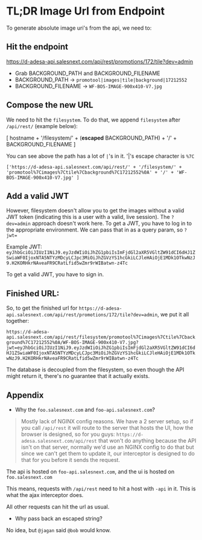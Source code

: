 # TL;DR Image Url from Endpoint

To generate absolute image uri's from the api, we need to:

## Hit the endpoint
https://d-adesa-api.salesnext.com/api/rest/promotions/172/tile?dev=admin

* Grab BACKGROUND_PATH and BACKGROUND_FILENAME
* BACKGROUND_PATH -> `promotool|images|tile|background|17212552`
* BACKGROUND_FILENAME -> `WF-BOS-IMAGE-900x410-V7.jpg`

## Compose the new URL

We need to hit the `filesystem`. To do that, we append `filesystem` after `/api/rest/` (example below):

[ hostname + '/filesystem/' + (**escaped** BACKGROUND_PATH) + '/' + BACKGROUND_FILENAME ]

You can see above the path has a lot of `|`'s in it. '|'s escape character is `%7C`

```
['https://d-adesa-api.salesnext.com/api/rest/' + '/filesystem/' + 'promotool%7Cimages%7Ctile%7Cbackground%7C17212552%0A' + '/' + 'WF-BOS-IMAGE-900x410-V7.jpg' ]
```

## Add a valid JWT

However, filesystem doesn't allow you to get the images without a valid JWT token (indicating this is a user with a valid, live session). The `?dev=admin` approach doesn't work here. To get a JWT, you have to log in to the appropriate environment. We can pass that in as a query param, so `?jwt=`

Example JWT: `eyJhbGciOiJIUzI1NiJ9.eyJzdWIiOiJhZG1pbiIsImFjdGl2aXR5VGltZW91dCI6dHJ1ZSwiaWF0IjoxNTA5NTYzMDcyLCJpc3MiOiJhZGVzYS1hcGkiLCJleHAiOjE1MDk1OTkwNzJ9.H2KORHkrNAveaFR9CRatLfid5wZmr9rWIBatwn-z4Tc`

To get a valid JWT, you have to sign in.

## Finished URL:

So, to get the finished url for `https://d-adesa-api.salesnext.com/api/rest/promotions/172/tile?dev=admin`, we put it all together:

`https://d-adesa-api.salesnext.com/api/rest/filesystem/promotool%7Cimages%7Ctile%7Cbackground%7C17212552%0A/WF-BOS-IMAGE-900x410-V7.jpg?jwt=eyJhbGciOiJIUzI1NiJ9.eyJzdWIiOiJhZG1pbiIsImFjdGl2aXR5VGltZW91dCI6dHJ1ZSwiaWF0IjoxNTA5NTYzMDcyLCJpc3MiOiJhZGVzYS1hcGkiLCJleHAiOjE1MDk1OTkwNzJ9.H2KORHkrNAveaFR9CRatLfid5wZmr9rWIBatwn-z4Tc`

The database is decoupled from the filesystem, so even though the API might return it, there's no guarantee that it actually exists.

## Appendix

* Why the `foo.salesnext.com` and `foo-api.salesnext.com`?

> Mostly lack of NGINX config reasons.  We have a 2 server setup, so if you call `/api/rest` it will route to the server that hosts the UI, how the browser is designed, so for you guys: `https://d-adesa.salesnext.com/api/rest` that won't do anything because the API isn't on that server, normally we'd use an NGINX config to do that but since we can't get them to update it, our interceptor is designed to do that for you before it sends the request.

The api is hosted on `foo-api.salesnext.com`, and the ui is hosted on `foo.salesnext.com`

This means, requests with `/api/rest` need to hit a host with `-api` in it. This is what the ajax interceptor does.

All other requests can hit the url as usual.

* Why pass back an escaped string?

No idea, but `@jagan` said `@bob` would know.
